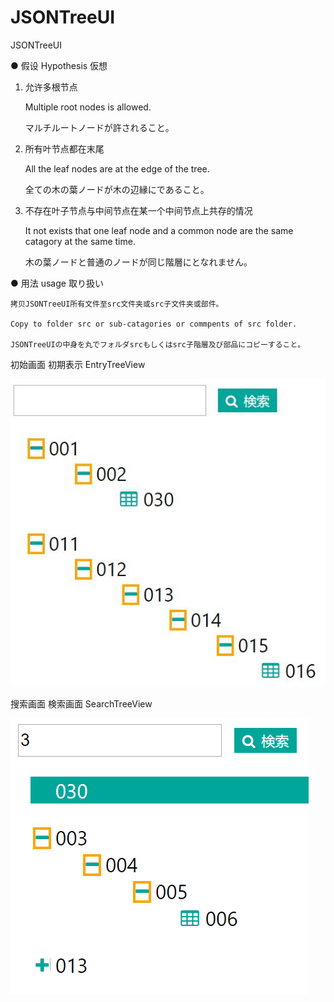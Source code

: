 # JSONTreeUI
JSONTreeUI

● 假设
  Hypothesis
  仮想

1. 允许多根节点

    Multiple root nodes is allowed.
  
    マルチルートノードが許されること。

2. 所有叶节点都在末尾

    All the leaf nodes are at the edge of the tree.
  
    全ての木の葉ノードが木の辺縁にであること。

3. 不存在叶子节点与中间节点在某一个中间节点上共存的情况

    It not exists that one leaf node and a common node are the same catagory at the same time.
  
    木の葉ノードと普通のノードが同じ階層にとなれません。
  
● 用法
  usage
  取り扱い
  
    拷贝JSONTreeUI所有文件至src文件夹或src子文件夹或部件。
  
    Copy to folder src or sub-catagories or commpents of src folder.
  
    JSONTreeUIの中身を丸でフォルダsrcもしくはsrc子階層及び部品にコピーすること。
  
初始画面
初期表示
EntryTreeView


![image](https://github.com/NUStri/JSONTreeUI/blob/master/FullTree.jpg?raw=true)

搜索画面
検索画面
SearchTreeView



![image](https://github.com/NUStri/JSONTreeUI/blob/master/SearchTree.png?raw=true)
